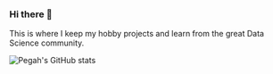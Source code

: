 ### Hi there 👋

This is where I keep my hobby projects and learn from the great Data Science community.

![Pegah's GitHub stats](https://github-readme-stats.vercel.app/api?username=ppooya&hide=contribs,stars)


<!--
**ppooya/ppooya** is a ✨ _special_ ✨ repository because its `README.md` (this file) appears on your GitHub profile.

Here are some ideas to get you started:

- 🔭 I’m currently working on ...
- 🌱 I’m currently learning ...
- 👯 I’m looking to collaborate on ...
- 🤔 I’m looking for help with ...
- 💬 Ask me about ...
- 📫 How to reach me: ...
- 😄 Pronouns: ...
- ⚡ Fun fact: ...
-->
